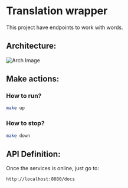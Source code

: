 # Translation wrapper

This project have endpoints to work with words. 
## Architecture:
![Arch Image](Images/test.jpg)

## Make actions:
### How to run?

```bash
make up
```
### How to stop?
```bash
make down
```

## API Definition:

Once the services is online, just go to:
```link
http://localhost:8080/docs
```